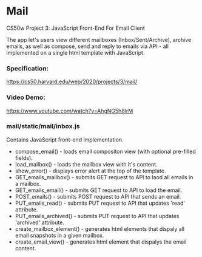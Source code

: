 # Mail
CS50w Project 3: JavaScript Front-End For Email Client

The app let's users view different mailboxes (Inbox/Sent/Archive), archive emails, as well as compose, send and reply to emails via API - all implemented on a single html template with JavaScript. 

### Specification:
<https://cs50.harvard.edu/web/2020/projects/3/mail/>

### Video Demo:
<https://www.youtube.com/watch?v=AhgNG5h8lrM>

### mail/static/mail/inbox.js
Contains JavaScript front-end implementation.

* compose_email() - loads email compositon view (with optional pre-filled fields).
* load_mailbox() - loads the mailbox view with it's content.
* show_error() - displays error alert at the top of the template.
* GET_emails_mailbox() - submits GET request to API to laod all emails in a mailbox.
* GET_emails_email() - submits GET request to API to load the email.
* POST_emails() - submits POST request to API that sends an email.
* PUT_emails_read() - submits PUT request to API that updates 'read' attribute.
* PUT_emails_archived() - submits PUT request to API that updates 'archived' attribute.
* create_mailbox_element() - generates html elements that dispaly all email snapshots in a given mailbox.
* create_email_view() - generates html element that dispalys the email content.
